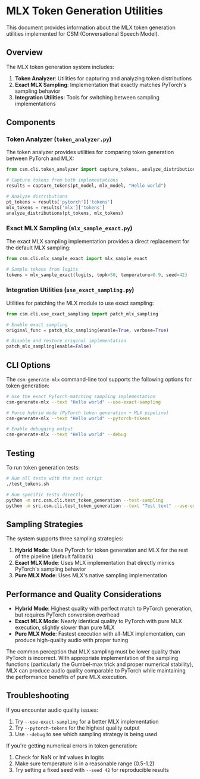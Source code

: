 # MLX Token Generation Utilities

This document provides information about the MLX token generation utilities implemented for CSM (Conversational Speech Model).

## Overview

The MLX token generation system includes:

1. **Token Analyzer**: Utilities for capturing and analyzing token distributions
2. **Exact MLX Sampling**: Implementation that exactly matches PyTorch's sampling behavior
3. **Integration Utilities**: Tools for switching between sampling implementations

## Components

### Token Analyzer (`token_analyzer.py`)

The token analyzer provides utilities for comparing token generation between PyTorch and MLX:

```python
from csm.cli.token_analyzer import capture_tokens, analyze_distributions

# Capture tokens from both implementations
results = capture_tokens(pt_model, mlx_model, "Hello world")

# Analyze distributions
pt_tokens = results['pytorch']['tokens']
mlx_tokens = results['mlx']['tokens']
analyze_distributions(pt_tokens, mlx_tokens)
```

### Exact MLX Sampling (`mlx_sample_exact.py`)

The exact MLX sampling implementation provides a direct replacement for the default MLX sampling:

```python
from csm.cli.mlx_sample_exact import mlx_sample_exact

# Sample tokens from logits
tokens = mlx_sample_exact(logits, topk=50, temperature=0.9, seed=42)
```

### Integration Utilities (`use_exact_sampling.py`)

Utilities for patching the MLX module to use exact sampling:

```python
from csm.cli.use_exact_sampling import patch_mlx_sampling

# Enable exact sampling
original_func = patch_mlx_sampling(enable=True, verbose=True)

# Disable and restore original implementation
patch_mlx_sampling(enable=False)
```

## CLI Options

The `csm-generate-mlx` command-line tool supports the following options for token generation:

```bash
# Use the exact PyTorch-matching sampling implementation
csm-generate-mlx --text "Hello world" --use-exact-sampling

# Force hybrid mode (PyTorch token generation + MLX pipeline)
csm-generate-mlx --text "Hello world" --pytorch-tokens

# Enable debugging output
csm-generate-mlx --text "Hello world" --debug
```

## Testing

To run token generation tests:

```bash
# Run all tests with the test script
./test_tokens.sh

# Run specific tests directly
python -m src.csm.cli.test_token_generation --test-sampling
python -m src.csm.cli.test_token_generation --text "Test text" --use-exact
```

## Sampling Strategies

The system supports three sampling strategies:

1. **Hybrid Mode**: Uses PyTorch for token generation and MLX for the rest of the pipeline (default fallback)
2. **Exact MLX Mode**: Uses MLX implementation that directly mimics PyTorch's sampling behavior
3. **Pure MLX Mode**: Uses MLX's native sampling implementation 

## Performance and Quality Considerations

- **Hybrid Mode**: Highest quality with perfect match to PyTorch generation, but requires PyTorch conversion overhead
- **Exact MLX Mode**: Nearly identical quality to PyTorch with pure MLX execution, slightly slower than pure MLX
- **Pure MLX Mode**: Fastest execution with all-MLX implementation, can produce high-quality audio with proper tuning

The common perception that MLX sampling must be lower quality than PyTorch is incorrect. With appropriate implementation of the sampling functions (particularly the Gumbel-max trick and proper numerical stability), MLX can produce audio quality comparable to PyTorch while maintaining the performance benefits of pure MLX execution.

## Troubleshooting

If you encounter audio quality issues:

1. Try `--use-exact-sampling` for a better MLX implementation
2. Try `--pytorch-tokens` for the highest quality output
3. Use `--debug` to see which sampling strategy is being used

If you're getting numerical errors in token generation:

1. Check for NaN or Inf values in logits
2. Make sure temperature is in a reasonable range (0.5-1.2)
3. Try setting a fixed seed with `--seed 42` for reproducible results